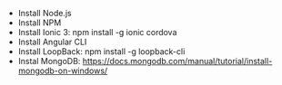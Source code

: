 - Install Node.js
- Install NPM
- Install Ionic 3: npm install -g ionic cordova
- Install Angular CLI
- Install LoopBack: npm install -g loopback-cli
- Instal MongoDB: https://docs.mongodb.com/manual/tutorial/install-mongodb-on-windows/

